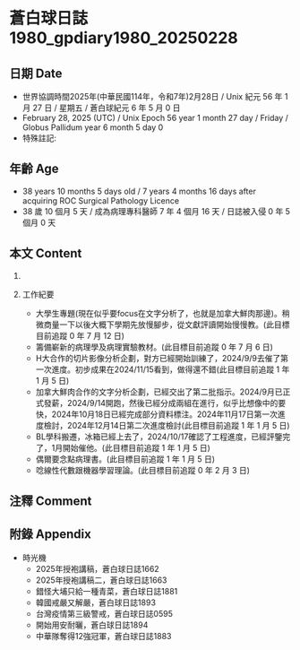 [_metadata_:encoding]: - "utf-8"
[_metadata_:language]: - "zh-Hant-TW"
[_metadata_:fileformat]: - "markdown"
[_metadata_:MIME_type]: - "text/plain"
[_metadata_:markdown_version]: - "commonmark version 0.30"
[_metadata_:markdown_spec]: - "https://spec.commonmark.org/0.30/"

# 蒼白球日誌1980_gpdiary1980_20250228 #

## 日期 Date ##

* 世界協調時間2025年(中華民國114年，令和7年)2月28日 / Unix 紀元 56 年 1 月 27 日 / 星期五 / 蒼白球紀元 6 年 5 月 0 日
* February 28, 2025 (UTC) / Unix Epoch 56 year 1 month 27 day / Friday / Globus Pallidum year 6 month 5 day 0
* 特殊註記:

## 年齡 Age ##

* 38 years 10 months 5 days old / 7 years 4 months 16 days after acquiring ROC Surgical Pathology Licence
* 38 歲 10 個月 5 天 / 成為病理專科醫師 7 年 4 個月 16 天 / 日誌被入侵 0 年 5 個月 0 天

## 本文 Content ##

1. 

2. 工作紀要

    - 大學生專題(現在似乎要focus在文字分析了，也就是加拿大鮮肉那邊)。稍微商量一下以後大概下學期先放慢腳步，從文獻評讀開始慢慢教。(此目標目前追蹤 0 年 7 月 12 日)
    - 籌備嶄新的病理學及病理實驗教材。(此目標目前追蹤 0 年 7 月 6 日)
    - H大合作的切片影像分析企劃，對方已經開始訓練了，2024/9/9去催了第一次進度。初步成果在2024/11/15看到，做得還不錯(此目標目前追蹤 1 年 1 月 5 日)
    - 加拿大鮮肉合作的文字分析企劃，已經交出了第二批指示。2024/9月已正式發薪，2024/9/14開跑，然後已經分成兩組在進行，似乎比想像中的要快，2024年10月18日已經完成部分資料標注。2024年11月17日第一次進度檢討，2024年12月14日第二次進度檢討(此目標目前追蹤 1 年 1 月 5 日)
    - BL學科搬遷，冰箱已經上去了，2024/10/17確認了工程進度，已經評鑒完了，1月開始催他。(此目標目前追蹤 1 年 1 月 5 日)
    - 偶爾要念點病理書。(此目標目前追蹤 1 年 1 月 5 日)
    - 唸線性代數跟機器學習理論。(此目標目前追蹤 0 年 2 月 3 日)

## 注釋 Comment ##


## 附錄 Appendix ##

* 時光機
    - 2025年授袍講稿，蒼白球日誌1662
    - 2025年授袍講稿二，蒼白球日誌1663
    - 錯怪大埔只給一種青菜，蒼白球日誌1881
    - 韓國戒嚴又解嚴，蒼白球日誌1893
    - 台灣疫情第三級警戒，蒼白球日誌0595
    - 開始用安耐曬，蒼白球日誌1894
    - 中華隊奪得12強冠軍，蒼白球日誌1883
